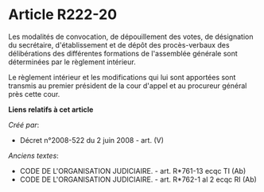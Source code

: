 # Article R222-20

Les modalités de convocation, de dépouillement des votes, de désignation du secrétaire, d'établissement et de dépôt des
procès-verbaux des délibérations des différentes formations de l'assemblée générale sont déterminées par le règlement
intérieur.

Le règlement intérieur et les modifications qui lui sont apportées sont transmis au premier président de la cour d'appel et
au procureur général près cette cour.

**Liens relatifs à cet article**

_Créé par_:

  - Décret n°2008-522 du 2 juin 2008 - art. (V)

_Anciens textes_:

  - CODE DE L'ORGANISATION JUDICIAIRE. - art. R*761-13 ecqc TI (Ab)
  - CODE DE L'ORGANISATION JUDICIAIRE. - art. R*762-1 al 2 ecqc RI (Ab)
